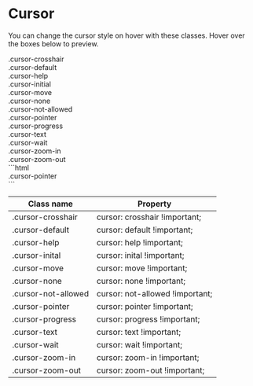 # Cursor

You can change the cursor style on hover with these classes. Hover over the boxes below to preview.

<div class="demo">
	<div class="bg-light text-dark border rounded mb-1 p-1 cursor-crosshair">.cursor-crosshair</div>
	<div class="bg-light text-dark border rounded mb-1 p-1 cursor-default">.cursor-default</div>
	<div class="bg-light text-dark border rounded mb-1 p-1 cursor-help">.cursor-help</div>
	<div class="bg-light text-dark border rounded mb-1 p-1 cursor-initial">.cursor-initial</div>
	<div class="bg-light text-dark border rounded mb-1 p-1 cursor-move">.cursor-move</div>
	<div class="bg-light text-dark border rounded mb-1 p-1 cursor-none">.cursor-none</div>
	<div class="bg-light text-dark border rounded mb-1 p-1 cursor-not-allowed">.cursor-not-allowed</div>
	<div class="bg-light text-dark border rounded mb-1 p-1 cursor-pointer">.cursor-pointer</div>
	<div class="bg-light text-dark border rounded mb-1 p-1 cursor-progress">.cursor-progress</div>
	<div class="bg-light text-dark border rounded mb-1 p-1 cursor-text">.cursor-text</div>
	<div class="bg-light text-dark border rounded mb-1 p-1 cursor-wait">.cursor-wait</div>
	<div class="bg-light text-dark border rounded mb-1 p-1 cursor-zoom-in">.cursor-zoom-in</div>
	<div class="bg-light text-dark border rounded p-1 cursor-zoom-out">.cursor-zoom-out</div>
</div>
```html
<div class="bg-light border rounded p-1 cursor-pointer">.cursor-pointer</div>
```

| Class name          | Property                        |
| ------------------- | ------------------------------- |
| .cursor-crosshair   | cursor: crosshair !important;   |
| .cursor-default     | cursor: default !important;     |
| .cursor-help        | cursor: help !important;        |
| .cursor-inital      | cursor: inital !important;      |
| .cursor-move        | cursor: move !important;        |
| .cursor-none        | cursor: none !important;        |
| .cursor-not-allowed | cursor: not-allowed !important; |
| .cursor-pointer     | cursor: pointer !important;     |
| .cursor-progress    | cursor: progress !important;    |
| .cursor-text        | cursor: text !important;        |
| .cursor-wait        | cursor: wait !important;        |
| .cursor-zoom-in     | cursor: zoom-in !important;     |
| .cursor-zoom-out    | cursor: zoom-out !important;    |